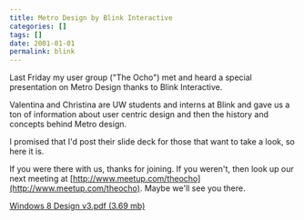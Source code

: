 ```yaml
---
title: Metro Design by Blink Interactive
categories: []
tags: []
date: 2001-01-01
permalink: blink
---
```


Last Friday my user group ("The Ocho") met and heard a special presentation on Metro Design thanks to Blink Interactive.
<!-- xmore -->

Valentina and Christina are UW students and interns at Blink and gave us a ton of information about user centric design and then the history and concepts behind Metro design.

I promised that I&#39;d post their slide deck for those that want to take a look, so here it is.

If you were there with us, thanks for joining. If you weren&#39;t, then look up our next meeting at [http://www.meetup.com/theocho](http://www.meetup.com/theocho). Maybe we&#39;ll see you there.

[Windows 8 Design v3.pdf (3.69 mb)](/bcms-media/Files/Download?id=cac838d0-e200-4053-a613-a35200e0bd61)